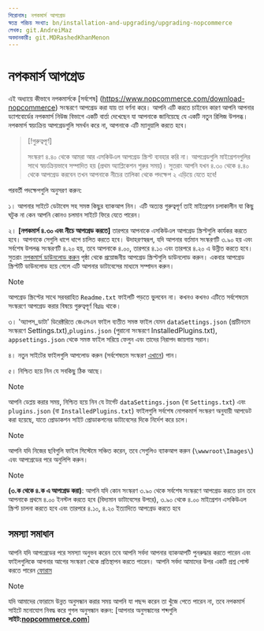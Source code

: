 ```yaml
---
শিরোনাম: নপকমার্স আপগ্রেড
স্বতন্ত্র পরিচয় সংখ্যা: bn/installation-and-upgrading/upgrading-nopcommerce
লেখক: git.AndreiMaz
অবদানকারী: git.MDRashedKhanMenon
---
```


# নপকমার্স আপগ্রেড

এই অধ্যায়ে কীভাবে নপকমার্সকে [সর্বশেষ] (https://www.nopcommerce.com/download-nopcommerce) সংস্করণে আপগ্রেড করা যায় তা বর্ণনা করে। আপনি এটি করতে চাইবেন কারণ আপনি আপনার ড্যাশবোর্ডের নপকমার্স নিউজ বিভাগে একটি বার্তা দেখেছেন যা আপনাকে জানিয়েছে যে একটি নতুন রিলিজ উপলব্ধ। নপকমার্স স্বয়ংক্রিয় আপগ্রেডগুলি সমর্থন করে না, আপনাকে এটি ম্যানুয়ালি করতে হবে।

> [!গুরুত্বপূর্ণ]
>
> সংস্করণ ৪.৪০ থেকে আমরা আর এসকিউএল আপগ্রেড স্ক্রিপ্ট ব্যবহার করি না। আপগ্রেডগুলি মাইগ্রেশনগুলির সাথে স্বয়ংক্রিয়ভাবে সম্পাদিত হয় (প্রথম অ্যাপ্লিকেশন শুরুর সময়)। সুতরাং আপনি যখন ৪.৩০ থেকে ৪.৪০ থেকে আপগ্রেড করবেন তখন আপনাকে নীচের তালিকা থেকে পদক্ষেপ ২ এড়িয়ে যেতে হবে!

পরবর্তী পদক্ষেপগুলি অনুসরণ করুন:

১। আপনার সাইটে ডেটাবেস সহ সমস্ত কিছুর ব্যাকআপ নিন। এটি অত্যন্ত গুরুত্বপূর্ণ তাই মাইগ্রেশন চলাকালীন যা কিছু ঘটুক না কেন আপনি কোনও চলমান সাইটে ফিরে যেতে পারেন।

২। **[নপকমার্স ৪.৩০ এবং নীচে আপগ্রেড করতে]** তারপরে আপনাকে এসকিউএল আপগ্রেড স্ক্রিপ্টগুলি কার্যকর করতে হবে। আপনাকে সেগুলি ধাপে ধাপে চালিত করতে হবে। উদাহরণস্বরূপ, যদি আপনার বর্তমান সংস্করণটি ৩.৯০ হয় এবং সর্বশেষ উপলব্ধ সংস্করণটি ৪.২০ হয়, তবে আপনাকে ৪.০০, তারপরে ৪.১০ এবং তারপরে ৪.২০ এ উন্নীত করতে হবে। সুতরাং [নপকমার্স ডাউনলোড করুন](https://www.nopcommerce.com/download-nopcommerce) পৃষ্ঠা থেকে প্রয়োজনীয় আপগ্রেড স্ক্রিপ্টগুলি ডাউনলোড করুন। একবার আপগ্রেড স্ক্রিপ্টটি ডাউনলোড হয়ে গেলে এটি আপনার ডাটাবেসের মাধ্যমে সম্পাদন করুন।

  > [!NOTE]
  >
  > আপগ্রেড স্ক্রিপ্টের সাথে সরবরাহিত `Readme.txt` ফাইলটি পড়তে ভুলবেন না। কখনও কখনও এটিতে সর্বশেষতম সংস্করণে আপগ্রেড করার বিষয়ে গুরুত্বপূর্ণ বিঃদ্রঃ থাকে।

৩। 'অ্যাপস_ডাটা' ডিরেক্টরিতে জেএসএন ফাইল ব্যতীত সমস্ত ফাইল যেমন `dataSettings.json` (প্রাচীনতম সংস্করণে Settings.txt),`plugins.json` (পুরানো সংস্করণে InstalledPlugins.txt), `appsettings.json` থেকে সমস্ত ফাইল সরিয়ে ফেলুন এবং তাদের নিরাপদ জায়গায় সরান।

৪। নতুন সাইটের ফাইলগুলি আপলোড করুন (সর্বশেষতম সংস্করণ [এখানে](https://www.nopcommerce.com/download-nopcommerce)) পান।

৫। নিশ্চিত হয়ে নিন যে সবকিছু ঠিক আছে।

> [!NOTE]
>
> আপনি ডেপ্লয় করার সময়, নিশ্চিত হয়ে নিন যে টার্গেট `dataSettings.json` (বা `Settings.txt`) এবং `plugins.json` (বা `InstalledPlugins.txt`) ফাইলগুলি সর্বশেষ নোপকমার্স সংস্করণ অনুযায়ী আপডেট করা হয়েছে, যাতে প্রোডাকশন সাইট প্রোডাকশনের ডাটাবেসের দিকে নির্দেশ করে চলে।

> [!NOTE]
> আপনি যদি নিজের ছবিগুলি ফাইল সিস্টেমে সঞ্চিত করেন, তবে সেগুলিও ব্যাকআপ করুন (`\wwwroot\Images\`) এবং আপগ্রেডের পরে অনুলিপি করুন।

> [!NOTE]
> **(৩.ক থেকে ৪.ক এ আপগ্রেড করা)**: আপনি যদি কোন সংস্করণ 	৩.৯০ থেকে সর্বশেষ সংস্করণে আপগ্রেড করতে চান তবে আপনাকে প্রথমে ৪.০০ ইনস্টল করতে হবে (বিদ্যমান ডাটাবেসের উপরে), ৩.৯০ থেকে ৪.০০ মাইগ্রেশন এসকিউএল স্ক্রিপ্ট চালনা করতে হবে এবং তারপরে ৪.১০, ৪.২০ ইত্যাদিতে আপগ্রেড করতে হবে

## সমস্যা সমাধান

আপনি যদি আপগ্রেডের পরে সমস্যা অনুভব করেন তবে আপনি সর্বদা আপনার ব্যাকআপটি পুনরুদ্ধার করতে পারেন এবং ফাইলগুলিকে আপনার আগের সংস্করণ থেকে প্রতিস্থাপন করতে পারেন। আপনি সর্বদা আমাদের উপর একটি প্রশ্ন পোস্ট করতে পারেন [ফোরাম](https://www.nopcommerce.com/boards/)

> [!NOTE]
>
> যদি আমাদের ফোরামে উন্নত অনুসন্ধান করার সময় আপনি যা পছন্দ করেন তা খুঁজে পেতে পারেন না, তবে নপকমার্স সাইটে মনোযোগ নিবদ্ধ করে গুগল অনুসন্ধান করুন: [আপনার অনুসন্ধানের শব্দগুলি **সাইট:[nopcommerce.com](https://www.nopcommerce.com/ "nopcommerce.com")**]
